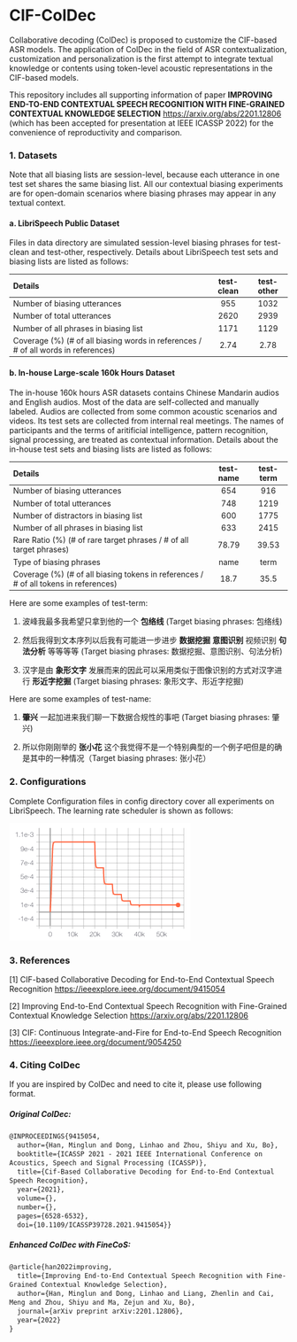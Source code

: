 # **CIF-ColDec**

Collaborative decoding (ColDec) is proposed to customize the CIF-based ASR models. The application of ColDec in the field of ASR contextualization, customization and personalization is the first attempt to integrate textual knowledge or contents using token-level acoustic representations in the CIF-based models.

This repository includes all supporting information of paper **IMPROVING END-TO-END CONTEXTUAL SPEECH RECOGNITION WITH FINE-GRAINED CONTEXTUAL KNOWLEDGE SELECTION** https://arxiv.org/abs/2201.12806 (which has been accepted for presentation at IEEE ICASSP 2022) for the convenience of reproductivity and comparison.

### 1. **Datasets**

Note that all biasing lists are session-level, because each utterance in one test set shares the same biasing list. All our contextual biasing experiments are for open-domain scenarios where biasing phrases may appear in any textual context. 

#### a. **LibriSpeech Public Dataset**

Files in data directory are simulated session-level biasing phrases for test-clean and test-other, respectively. Details about LibriSpeech test sets and biasing lists are listed as follows:

| Details                                             | test-clean | test-other |
| :-----                                              | :----: | :----: |
| Number of biasing utterances                        | 955 | 1032 |
| Number of total utterances                          | 2620 | 2939 |
| Number of all phrases in biasing list               | 1171 | 1129 |
| Coverage (%) (# of all biasing words in references / # of all words in references) | 2.74 | 2.78 |

#### b. **In-house Large-scale 160k Hours Dataset**

The in-house 160k hours ASR datasets contains Chinese Mandarin audios and English audios. Most of the data are self-collected and manually labeled. Audios are collected from some common acoustic scenarios and videos. Its test sets are collected from internal real meetings. The names of participants and the terms of aritificial intelligence, pattern recognition, signal processing, are treated as contextual information. Details about the in-house test sets and biasing lists are listed as follows:

| Details                                             | test-name | test-term |
| :-----                                              | :----: | :----: |
| Number of biasing utterances                        | 654 | 916 |
| Number of total utterances                          | 748 | 1219 |
| Number of distractors in biasing list        | 600 | 1775 |
| Number of all phrases in biasing list               | 633 | 2415 |
| Rare Ratio (%) (# of rare target phrases / # of all target phrases) | 78.79 | 39.53 |
| Type of biasing phrases                             | name | term |
| Coverage (%) (# of all biasing tokens in references / # of all tokens in references) | 18.7 | 35.5 |

Here are some examples of test-term:

1) 波峰我最多我希望只拿到他的一个 **包络线** (Target biasing phrases: 包络线)

2) 然后我得到文本序列以后我有可能进一步进步 **数据挖掘** **意图识别** 视频识别 **句法分析** 等等等等  (Target biasing phrases: 数据挖掘、意图识别、句法分析)

3) 汉字是由 **象形文字** 发展而来的因此可以采用类似于图像识别的方式对汉字进行 **形近字挖掘**  (Target biasing phrases: 象形文字、形近字挖掘)

Here are some examples of test-name:

1) **肇兴** 一起加进来我们聊一下数据合规性的事吧 (Target biasing phrases: 肇兴)

2) 所以你刚刚举的 **张小花** 这个我觉得不是一个特别典型的一个例子吧但是的确是其中的一种情况（Target biasing phrases: 张小花）

### 2. **Configurations**

Complete Configuration files in config directory cover all experiments on LibriSpeech. The learning rate scheduler is shown as follows:

![image](https://github.com/MingLunHan/CIF-ColDec/blob/main/learning_rate_scheduler.png)

### 3. **References**

\[1\] CIF-based Collaborative Decoding for End-to-End Contextual Speech Recognition https://ieeexplore.ieee.org/document/9415054

\[2\] Improving End-to-End Contextual Speech Recognition with Fine-Grained Contextual Knowledge Selection https://arxiv.org/abs/2201.12806

\[3\] CIF: Continuous Integrate-and-Fire for End-to-End Speech Recognition https://ieeexplore.ieee.org/document/9054250

### 4. **Citing ColDec**

If you are inspired by ColDec and need to cite it, please use following format.

##### Original ColDec:
```
@INPROCEEDINGS{9415054,
  author={Han, Minglun and Dong, Linhao and Zhou, Shiyu and Xu, Bo},
  booktitle={ICASSP 2021 - 2021 IEEE International Conference on Acoustics, Speech and Signal Processing (ICASSP)}, 
  title={Cif-Based Collaborative Decoding for End-to-End Contextual Speech Recognition}, 
  year={2021},
  volume={},
  number={},
  pages={6528-6532},
  doi={10.1109/ICASSP39728.2021.9415054}}
```

##### Enhanced ColDec with FineCoS:
```
@article{han2022improving,
  title={Improving End-to-End Contextual Speech Recognition with Fine-Grained Contextual Knowledge Selection},
  author={Han, Minglun and Dong, Linhao and Liang, Zhenlin and Cai, Meng and Zhou, Shiyu and Ma, Zejun and Xu, Bo},
  journal={arXiv preprint arXiv:2201.12806},
  year={2022}
}
```

